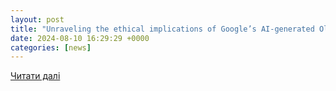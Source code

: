 ```yaml
---
layout: post
title: "Unraveling the ethical implications of Google’s AI-generated Olympics ad controversy - The National"
date: 2024-08-10 16:29:29 +0000
categories: [news]
---
```


[Читати далі](https://www.thenational-somaliland.com/unraveling-the-ethical-implications-of-googles-ai-generated-olympics-ad-controversy/)
